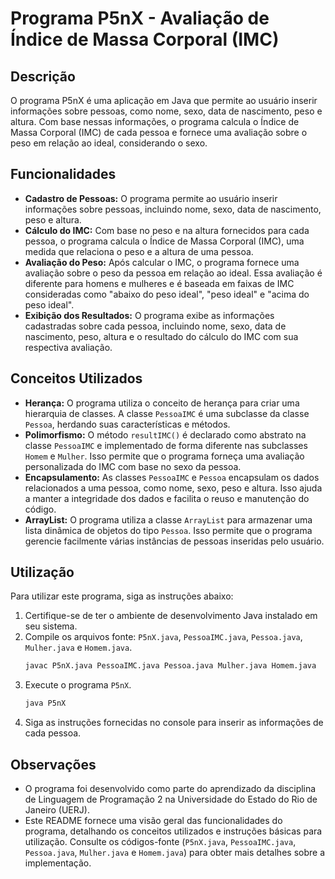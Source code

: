 # Programa P5nX - Avaliação de Índice de Massa Corporal (IMC)

## Descrição

O programa P5nX é uma aplicação em Java que permite ao usuário inserir informações sobre pessoas, como nome, sexo, data de nascimento, peso e altura. Com base nessas informações, o programa calcula o Índice de Massa Corporal (IMC) de cada pessoa e fornece uma avaliação sobre o peso em relação ao ideal, considerando o sexo.

## Funcionalidades

- **Cadastro de Pessoas:** O programa permite ao usuário inserir informações sobre pessoas, incluindo nome, sexo, data de nascimento, peso e altura.
- **Cálculo do IMC:** Com base no peso e na altura fornecidos para cada pessoa, o programa calcula o Índice de Massa Corporal (IMC), uma medida que relaciona o peso e a altura de uma pessoa.
- **Avaliação do Peso:** Após calcular o IMC, o programa fornece uma avaliação sobre o peso da pessoa em relação ao ideal. Essa avaliação é diferente para homens e mulheres e é baseada em faixas de IMC consideradas como "abaixo do peso ideal", "peso ideal" e "acima do peso ideal".
- **Exibição dos Resultados:** O programa exibe as informações cadastradas sobre cada pessoa, incluindo nome, sexo, data de nascimento, peso, altura e o resultado do cálculo do IMC com sua respectiva avaliação.

## Conceitos Utilizados

- **Herança:** O programa utiliza o conceito de herança para criar uma hierarquia de classes. A classe `PessoaIMC` é uma subclasse da classe `Pessoa`, herdando suas características e métodos.
- **Polimorfismo:** O método `resultIMC()` é declarado como abstrato na classe `PessoaIMC` e implementado de forma diferente nas subclasses `Homem` e `Mulher`. Isso permite que o programa forneça uma avaliação personalizada do IMC com base no sexo da pessoa.
- **Encapsulamento:** As classes `PessoaIMC` e `Pessoa` encapsulam os dados relacionados a uma pessoa, como nome, sexo, peso e altura. Isso ajuda a manter a integridade dos dados e facilita o reuso e manutenção do código.
- **ArrayList:** O programa utiliza a classe `ArrayList` para armazenar uma lista dinâmica de objetos do tipo `Pessoa`. Isso permite que o programa gerencie facilmente várias instâncias de pessoas inseridas pelo usuário.

## Utilização

Para utilizar este programa, siga as instruções abaixo:

1. Certifique-se de ter o ambiente de desenvolvimento Java instalado em seu sistema.
2. Compile os arquivos fonte: `P5nX.java`, `PessoaIMC.java`, `Pessoa.java`, `Mulher.java` e `Homem.java`.
   ```bash
   javac P5nX.java PessoaIMC.java Pessoa.java Mulher.java Homem.java
   ```
3. Execute o programa `P5nX`.
   ```bash
   java P5nX
   ```
4. Siga as instruções fornecidas no console para inserir as informações de cada pessoa.

## Observações

- O programa foi desenvolvido como parte do aprendizado da disciplina de Linguagem de Programação 2 na Universidade do Estado do Rio de Janeiro (UERJ).
- Este README fornece uma visão geral das funcionalidades do programa, detalhando os conceitos utilizados e instruções básicas para utilização. Consulte os códigos-fonte (`P5nX.java`, `PessoaIMC.java`, `Pessoa.java`, `Mulher.java` e `Homem.java`) para obter mais detalhes sobre a implementação.
